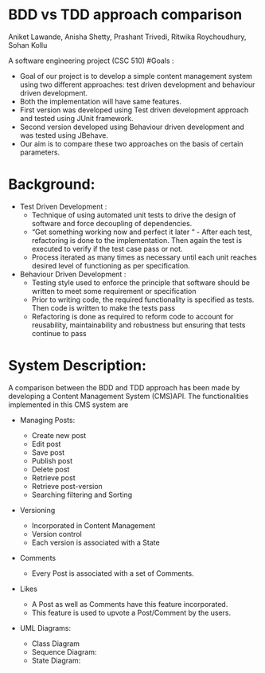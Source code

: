 # BDD vs TDD approach comparison

Aniket Lawande, Anisha Shetty, Prashant Trivedi, Ritwika Roychoudhury, Sohan Kollu

A software engineering project (CSC 510)
#Goals :
- Goal of our project is to develop a simple content management system using two different approaches: test driven development and behaviour driven development.
- Both the implementation will have same features.
- First version was developed using Test driven development approach and tested using JUnit framework.
- Second version developed using Behaviour driven development and was tested using JBehave.
- Our aim is to compare these two approaches on the basis of certain parameters.

# Background:
- Test Driven Development :
  - Technique of using automated unit tests to drive the design of software and force decoupling of dependencies.
  - “Get something working now and perfect it later “ - After each test, refactoring is done to the implementation. Then again the test is executed to verify if the test case pass or not.
  - Process iterated as many times as necessary until each unit reaches desired level of functioning as per specification.
- Behaviour Driven Development :
  - Testing style used to enforce the principle that software should be written to meet some requirement or specification
  - Prior to writing code, the required functionality is specified as tests. Then code is written to make the tests pass
  - Refactoring is done as required to reform code to account for reusability, maintainability and robustness but ensuring that tests continue to pass

# System Description:
A comparison between the BDD and TDD approach has been made by developing a Content Management System (CMS)API.
The functionalities implemented in this CMS system are
- Managing Posts:
  - Create new post
  - Edit post
  - Save post
  - Publish post
  - Delete post
  - Retrieve post
  - Retrieve post-version
  - Searching filtering and Sorting

- Versioning
  - Incorporated in Content Management
  - Version control
  - Each version is associated with a State

- Comments
  - Every Post is associated with a set of Comments.

- Likes 
  - A Post as well as Comments have this feature incorporated.
  - This feature is used to upvote a Post/Comment by the users.
 
- UML Diagrams:

  - Class Diagram
  - Sequence Diagram:
  - State Diagram: 


